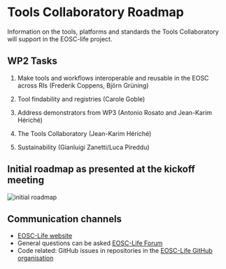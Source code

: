 # Tools Collaboratory Roadmap

Information on the tools, platforms and standards the Tools Collaboratory will support in the EOSC-life project.

## WP2 Tasks

1. Make tools and workflows interoperable and reusable in the EOSC across RIs (Frederik Coppens, Björn Grüning)

2. Tool findability and registries (Carole Goble)

3. Address demonstrators from WP3 (Antonio Rosato and Jean-Karim Hériché)

4. The Tools Collaboratory (Jean-Karim Hériché)

5. Sustainability (Gianluigi Zanetti/Luca Pireddu)

## Initial roadmap as presented at the kickoff meeting

![initial roadmap](images/EOSC-Life_T2.1.png)

## Communication channels

* [EOSC-Life website](https://www.eosc-life.eu)
* General questions can be asked [EOSC-Life Forum](https://forum.eosc-life.eu)
* Code related: GitHub issues in repositories in the [EOSC-Life GitHub organisation](https://github.com/eosc-life)
